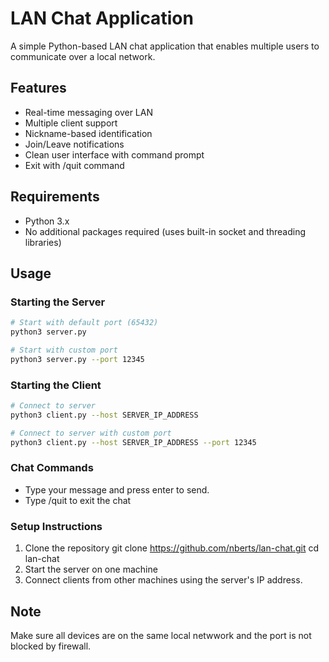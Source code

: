 # LAN Chat Application

A simple Python-based LAN chat application that enables multiple users to communicate over a local network.

## Features
- Real-time messaging over LAN
- Multiple client support
- Nickname-based identification
- Join/Leave notifications
- Clean user interface with command prompt
- Exit with /quit command

## Requirements
- Python 3.x
- No additional packages required (uses built-in socket and threading libraries)

## Usage

### Starting the Server
```bash
# Start with default port (65432)
python3 server.py

# Start with custom port
python3 server.py --port 12345
```
### Starting the Client
```bash
# Connect to server
python3 client.py --host SERVER_IP_ADDRESS

# Connect to server with custom port
python3 client.py --host SERVER_IP_ADDRESS --port 12345
```

### Chat Commands
- Type your message and press enter to send.
- Type /quit to exit the chat

### Setup Instructions
1. Clone the repository
    git clone https://github.com/nberts/lan-chat.git
    cd lan-chat
2. Start the server on one machine
3. Connect clients from other machines using the server's IP address.

## Note
Make sure all devices are on the same local netwwork and the port is not blocked by firewall.
